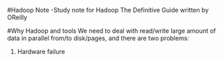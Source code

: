 #Hadoop Note
-Study note for Hadoop The Definitive Guide written by OReilly

#Why Hadoop and tools
We need to deal with read/write large amount of data in parallel from/to disk/pages, and there are two problems:
  1. Hardware failure
